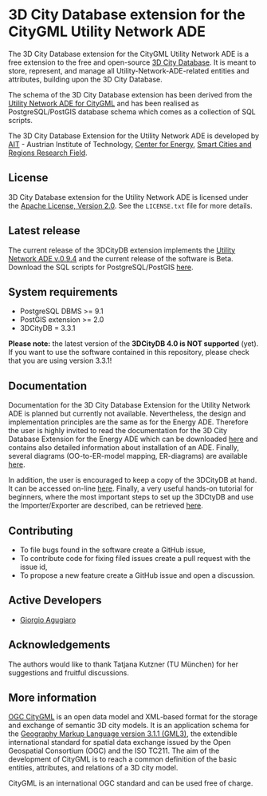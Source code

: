 3D City Database extension for the CityGML Utility Network ADE
================

The 3D City Database extension for the CityGML Utility Network ADE is a free extension to the free and open-source [3D City Database](http://www.3dcitydb.org). It is meant to store, represent, and manage all Utility-Network-ADE-related entities and attributes, building upon the 3D City Database.

The schema of the 3D City Database extension has been derived from the [Utility Network ADE for CityGML](https://github.com/TatjanaKutzner/CityGML-UtilityNetwork-ADE) and has been realised as PostgreSQL/PostGIS database schema which comes as a collection of SQL scripts.

The 3D City Database Extension for the Utility Network ADE is developed by [AIT](https://www.ait.ac.at/en/) - Austrian Institute of Technology, [Center for Energy](https://www.ait.ac.at/en/about-the-ait/center/center-for-energy), [Smart Cities and Regions Research Field](https://www.ait.ac.at/en/research-fields/smart-cities-and-regions).

License
-------
3D City Database extension for the Utility Network ADE is licensed under the [Apache License, Version 2.0](http://www.apache.org/licenses/LICENSE-2.0). See the `LICENSE.txt` file for more details.

Latest release
--------------
The current release of the 3DCityDB extension implements the [Utility Network ADE v.0.9.4](https://github.com/TatjanaKutzner/CityGML-UtilityNetwork-ADE) and the current release of the software is Beta.
Download the SQL scripts for PostgreSQL/PostGIS [here](https://github.com/gioagu/3dcitydb_ade/tree/master/03_utility_network_ade/postgresql).

System requirements
-------------------
* PostgreSQL DBMS >= 9.1 
* PostGIS extension >= 2.0
* 3DCityDB = 3.3.1

**Please note:** the latest version of the **3DCityDB 4.0 is NOT supported** (yet). If you want to use the software contained in this repository, please check that you are using version 3.3.1!

Documentation
-------------
Documentation for the 3D City Database Extension for the Utility Network ADE is planned but currently not available. Nevertheless, the design and implementation principles are the same as for the Energy ADE. Therefore the user is highly invited to read the documentation for the 3D City Database Extension for the Energy ADE which can be downloaded [here](https://github.com/gioagu/3dcitydb_ade/tree/master/02_energy_ade/manual) and contains also detailed information about installation of an ADE. Finally, several diagrams (OO-to-ER-model mapping, ER-diagrams) are available [here](https://github.com/gioagu/3dcitydb_ade/tree/master/03_utility_network_ade/diagrams).

In addition, the user is encouraged to keep a copy of the 3DCityDB at hand. It can be accessed on-line [here](https://github.com/3dcitydb/3dcitydb/tree/master/Documentation). Finally, a very useful hands-on tutorial for beginners, where the most important steps to set up the 3DCtyDB and use the Importer/Exporter are described, can be retrieved [here](https://github.com/3dcitydb/tutorials).

Contributing
------------
* To file bugs found in the software create a GitHub issue,
* To contribute code for fixing filed issues create a pull request with the issue id,
* To propose a new feature create a GitHub issue and open a discussion.

Active Developers
--------------------
* [Giorgio Agugiaro](mailto:g.agugiaro@tudelft.nl)

Acknowledgements  
-----------------------------------
The authors would like to thank Tatjana Kutzner (TU München) for her suggestions and fruitful discussions.

More information
----------------
[OGC CityGML](http://www.opengeospatial.org/standards/citygml) is an open data model and XML-based format for the storage and exchange of semantic 3D city models. It is an application schema for the [Geography Markup Language version 3.1.1 (GML3)](http://www.opengeospatial.org/standards/gml), the extendible international standard for spatial data exchange issued by the Open Geospatial Consortium (OGC) and the ISO TC211. The aim of the development of CityGML is to reach a common definition of the basic entities, attributes, and relations of a 3D city model.

CityGML is an international OGC standard and can be used free of charge.
